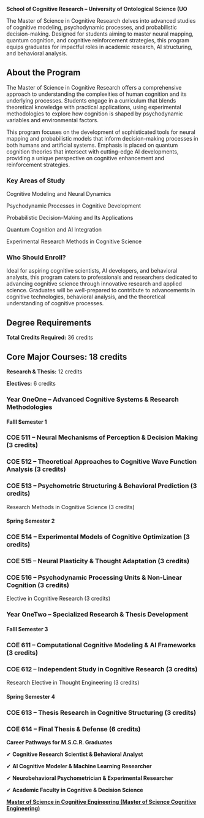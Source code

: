 **School of Cognitive Research – University of Ontological Science (UO**

The Master of Science in Cognitive Research delves into advanced studies of cognitive modeling, psychodynamic processes, and probabilistic decision-making. Designed for students aiming to master neural mapping, quantum cognition, and cognitive reinforcement strategies, this program equips graduates for impactful roles in academic research, AI structuring, and behavioral analysis.

## **About the Program**

The Master of Science in Cognitive Research offers a comprehensive approach to understanding the complexities of human cognition and its underlying processes. Students engage in a curriculum that blends theoretical knowledge with practical applications, using experimental methodologies to explore how cognition is shaped by psychodynamic variables and environmental factors.

This program focuses on the development of sophisticated tools for neural mapping and probabilistic models that inform decision-making processes in both humans and artificial systems. Emphasis is placed on quantum cognition theories that intersect with cutting-edge AI developments, providing a unique perspective on cognitive enhancement and reinforcement strategies.

### **Key Areas of Study**

Cognitive Modeling and Neural Dynamics

Psychodynamic Processes in Cognitive Development

Probabilistic Decision-Making and Its Applications

Quantum Cognition and AI Integration

Experimental Research Methods in Cognitive Science

### **Who Should Enroll?**

Ideal for aspiring cognitive scientists, AI developers, and behavioral analysts, this program caters to professionals and researchers dedicated to advancing cognitive science through innovative research and applied science. Graduates will be well-prepared to contribute to advancements in cognitive technologies, behavioral analysis, and the theoretical understanding of cognitive processes.

## **Degree Requirements**

**Total Credits Required:** 36 credits

## **Core Major Courses:** 18 credits

**Research & Thesis:** 12 credits

**Electives:** 6 credits
### **Year OneOne – Advanced Cognitive Systems & Research Methodologies**

#### **Falll Semester 1**

### COE 511 – Neural Mechanisms of Perception & Decision Making (3 credits)

### COE 512 – Theoretical Approaches to Cognitive Wave Function Analysis (3 credits)

### COE 513 – Psychometric Structuring & Behavioral Prediction (3 credits)

Research Methods in Cognitive Science (3 credits)

#### **Spring Semester 2**

### COE 514 – Experimental Models of Cognitive Optimization (3 credits)

### COE 515 – Neural Plasticity & Thought Adaptation (3 credits)

### COE 516 – Psychodynamic Processing Units & Non-Linear Cognition (3 credits)

Elective in Cognitive Research (3 credits)
### **Year OneTwo – Specialized Research & Thesis Development**

#### **Falll Semester 3**

### COE 611 – Computational Cognitive Modeling & AI Frameworks (3 credits)

### COE 612 – Independent Study in Cognitive Research (3 credits)

Research Elective in Thought Engineering (3 credits)

#### **Spring Semester 4**

### COE 613 – Thesis Research in Cognitive Structuring (3 credits)

### COE 614 – Final Thesis & Defense (6 credits)

**Career Pathways for M.S.C.R. Graduates**

✔ **Cognitive Research Scientist & Behavioral Analyst**

✔ **AI Cognitive Modeler & Machine Learning Researcher**

✔ **Neurobehavioral Psychometrician & Experimental Researcher**

✔ **Academic Faculty in Cognitive & Decision Science**

[**Master of Science in Cognitive Engineering (Master of Science Cognitive Engineering)**](https://www.notion.so/Master-of-Science-in-Cognitive-Engineering-M-Sc-Cognitive-Engineering-1952c2ffeee280ca937fc4b8e04f4288?pvs=21)